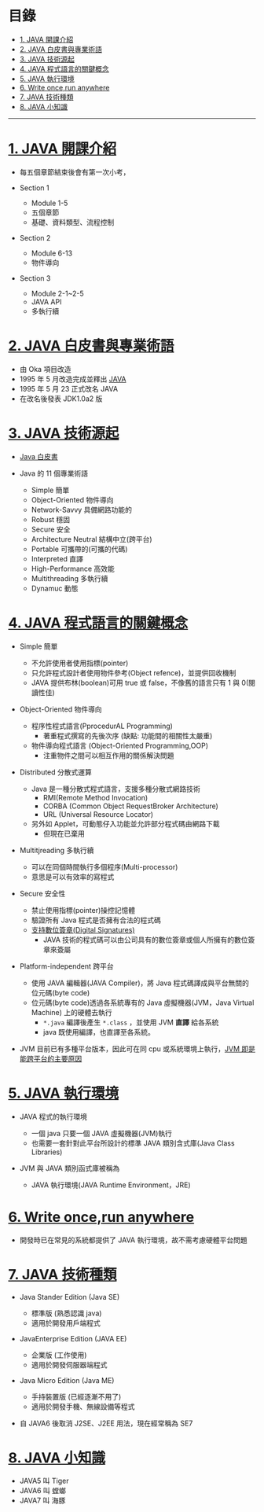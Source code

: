 <h1 id="top">目錄</h1>

- [1. JAVA 開課介紹](#s1)
- [2. JAVA 白皮書與專業術語](#s2)
- [3. JAVA 技術源起](#s3)
- [4. JAVA 程式語言的關鍵概念](#s4)
- [5. JAVA 執行環境](#s5)
- [6. Write once,run anywhere](#s6)
- [7. JAVA 技術種類](#s7)
- [8. JAVA 小知識](#s8)

---

# <a id="s1" class="md-title" href="#top">1. JAVA 開課介紹</a>

- 每五個章節結束後會有第一次小考，

- Section 1

  - Module 1-5
  - 五個章節
  - 基礎、資料類型、流程控制

- Section 2

  - Module 6-13
  - 物件導向

- Section 3

  - Module 2-1~2-5
  - JAVA API
  - 多執行續

# <a id="s2" class="md-title" href="#top">2. JAVA 白皮書與專業術語</a>

- 由 Oka 項目改造
- 1995 年 5 月改造完成並釋出 [JAVA](http://coffee.yipee.cc/151/%E5%92%96%E5%95%A1%E8%B1%86-java%E7%88%AA%E5%93%87)
- 1995 年 5 月 23 正式改名 JAVA
- 在改名後發表 JDK1.0a2 版

# <a id="s3" class="md-title" href="#top">3. JAVA 技術源起</a>

- [Java 白皮書](https://www.oracle.com/technetwork/java/javase/documentation/whitepapers-jsp-139357.html)
- Java 的 11 個專業術語

  - Simple 簡單
  - Object-Oriented 物件導向
  - Network-Savvy 具備網路功能的
  - Robust 穩固
  - Secure 安全
  - Architecture Neutral 結構中立(跨平台)
  - Portable 可攜帶的(可攜的代碼)
  - Interpreted 直譯
  - High-Performance 高效能
  - Multithreading 多執行續
  - Dynamuc 動態

# <a id="s4" class="md-title" href="#top">4. JAVA 程式語言的關鍵概念</a>

- Simple 簡單

  - 不允許使用者使用指標(pointer)
  - 只允許程式設計者使用物件參考(Object refence)，並提供回收機制
  - JAVA 提供布林(boolean)可用 true 或 false，不像舊的語言只有 1 與 0(閱讀性佳)

- Object-Oriented 物件導向

  - 程序性程式語言(PprocedurAL Programming)
    - 著重程式撰寫的先後次序 (缺點: 功能間的相關性太嚴重)
  - 物件導向程式語言 (Object-Oriented Programming,OOP)
    - 注重物件之間可以相互作用的關係解決問題

- Distributed 分散式運算

  - Java 是一種分散式程式語言，支援多種分散式網路技術
    - RMI(Remote Method Invocation)
    - CORBA (Common Object RequestBroker Architecture)
    - URL (Universal Resource Locator)
  - 另外如 Applet，可動態仔入功能並允許部分程式碼由網路下載
    - 但現在已棄用

- Multitjreading 多執行續

  - 可以在同個時間執行多個程序(Multi-processor)
  - 意思是可以有效率的寫程式

- Secure 安全性

  - 禁止使用指標(pointer)操控記憶體
  - 驗證所有 Java 程式是否擁有合法的程式碼
  - [支持數位簽章(Digital Signatures)](https://www.ssl.com.tw/Products/other-certificate-products/compare_JAVACodesigning.asp)
    - JAVA 技術的程式碼可以由公司具有的數位簽章或個人所擁有的數位簽章來簽屬

- Platform-independent 跨平台

  - 使用 JAVA 編輯器(JAVA Compiler)，將 Java 程式碼譯成與平台無關的位元碼(byte code)
  - 位元碼(byte code)透過各系統專有的 Java 虛擬機器(JVM，Java Virtual Machine) 上的硬體去執行
    - `*.java` 編譯後產生 `*.class` ，並使用 JVM **直譯** 給各系統
    - java 既使用編譯，也直譯至各系統。

- JVM 目前已有多種平台版本，因此可在同 cpu 或系統環境上執行，[JVM 即是能跨平台的主要原因](#)

# <a id="s5" class="md-title" href="#top">5. JAVA 執行環境</a>

- JAVA 程式的執行環境

  - 一個 java 只要一個 JAVA 虛擬機器(JVM)執行
  - 也需要一套針對此平台所設計的標準 JAVA 類別含式庫(Java Class Libraries)

- JVM 與 JAVA 類別函式庫被稱為

  - JAVA 執行環境(JAVA Runtime Environment，JRE)

# <a id="s6" class="md-title" href="#top">6. Write once,run anywhere</a>

- 開發時已在常見的系統都提供了 JAVA 執行環境，故不需考慮硬體平台問題

# <a id="s7" class="md-title" href="#top">7. JAVA 技術種類</a>

- Java Stander Edition (Java SE)

  - 標準版 (熟悉認識 java)
  - 適用於開發用戶端程式

- JavaEnterprise Edition (JAVA EE)

  - 企業版 (工作使用)
  - 適用於開發伺服器端程式

- Java Micro Edition (Java ME)

  - 手持裝置版 (已經逐漸不用了)
  - 適用於開發手機、無線設備等程式

- 自 JAVA6 後取消 J2SE、J2EE 用法，現在經常稱為 SE7

# <a id="s8" class="md-title" href="#top">8. JAVA 小知識</a>

- JAVA5 叫 Tiger
- JAVA6 叫 螳螂
- JAVA7 叫 海豚
